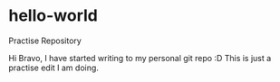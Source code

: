 # hello-world
Practise Repository

Hi Bravo, I have started writing to my personal git repo :D
This is just a practise edit I am doing.
